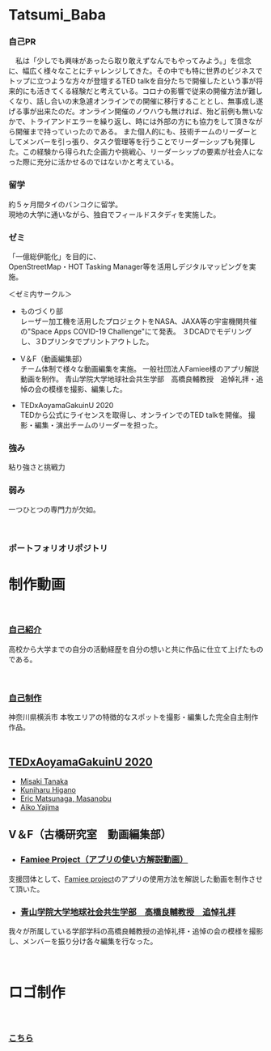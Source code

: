 # Tatsumi_Baba

### 自己PR<br>

　私は「少しでも興味があったら取り敢えずなんでもやってみよう。」を信念に、幅広く様々なことにチャレンジしてきた。その中でも特に世界のビジネスでトップに立つような方々が登壇するTED talkを自分たちで開催したという事が将来的にも活きてくる経験だと考えている。コロナの影響で従来の開催方法が難しくなり、話し合いの末急遽オンラインでの開催に移行することとし、無事成し遂げる事が出来たのだ。オンライン開催のノウハウも無ければ、殆ど前例も無いなかで、トライアンドエラーを繰り返し、時には外部の方にも協力をして頂きながら開催まで持っていったのである。
 また個人的にも、技術チームのリーダーとしてメンバーを引っ張り、タスク管理等を行うことでリーダーシップも発揮した。この経験から得られた企画力や挑戦心、リーダーシップの要素が社会人になった際に充分に活かせるのではないかと考えている。


### 留学

約５ヶ月間タイのバンコクに留学。<br>
現地の大学に通いながら、独自でフィールドスタディを実施した。

### ゼミ
「一億総伊能化」を目的に、<br>
OpenStreetMap・HOT Tasking Manager等を活用しデジタルマッピングを実施。

＜ゼミ内サークル＞

* ものづくり部<br>
  レーザー加工機を活用したプロジェクトをNASA、JAXA等の宇宙機関共催の"Space Apps COVID-19 Challenge"にて発表。
  ３DCADでモデリングし、３Dプリンタでプリントアウトした。
  
* V＆F（動画編集部）<br>
  チーム体制で様々な動画編集を実施。
  一般社団法人Famiee様のアプリ解説動画を制作。
  青山学院大学地球社会共生学部　高橋良輔教授　追悼礼拝・追悼の会の模様を撮影、編集した。

* TEDxAoyamaGakuinU 2020<br>
  TEDから公式にライセンスを取得し、オンラインでのTED talkを開催。
  撮影・編集・演出チームのリーダーを担った。


### 強み

粘り強さと挑戦力

### 弱み

一つひとつの専門力が欠如。

<br>

### ポートフォリオリポジトリ<br>

# 制作動画
<br>

### [自己紹介](https://youtu.be/z9N6wlzrSOw)

高校から大学までの自分の活動経歴を自分の想いと共に作品に仕立て上げたものである。

<br>

### [自己制作](https://www.youtube.com/channel/UClepH0Jk5KxKao9eXQDITgQ/videos)

神奈川県横浜市 本牧エリアの特徴的なスポットを撮影・編集した完全自主制作作品。
<br>
<br>

## [TEDxAoyamaGakuinU 2020](https://www.facebook.com/tedxaogaku17/?ref=page_internal)
* [Misaki Tanaka](https://youtu.be/onmHfd894to)
* [Kuniharu Higano](https://youtu.be/5NQW41waTwY)
* [Eric Matsunaga, Masanobu](https://youtu.be/82lu2hdC88s)
* [Aiko Yajima](https://youtu.be/RNcdCjSrhN8)


## V＆F（古橋研究室　動画編集部）

* ### [Famiee Project（アプリの使い方解説動画）](https://youtube.com/playlist?list=PLD4_n-P_8EEd3Lf5Ncs3Ia_sylAfF3ljZ)
支援団体として、[Famiee project](https://www.famiee.com/top/)のアプリの使用方法を解説した動画を制作させて頂いた。


* ### [青山学院大学地球社会共生学部　高橋良輔教授　追悼礼拝](https://youtu.be/SuKt5RLlFiA)
我々が所属している学部学科の高橋良輔教授の追悼礼拝・追悼の会の模様を撮影し、メンバーを振り分け各々編集を行なった。


<br>

# ロゴ制作
<br>

### [こちら](https://github.com/Babby168/Babby168/tree/main/logo)
